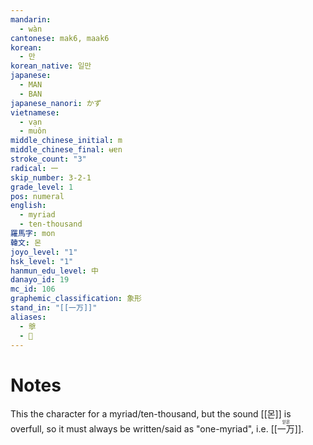```yaml
---
mandarin:
  - wàn
cantonese: mak6, maak6
korean:
  - 만
korean_native: 일만
japanese:
  - MAN
  - BAN
japanese_nanori: かず
vietnamese:
  - vạn
  - muôn
middle_chinese_initial: m
middle_chinese_final: ʉɐn
stroke_count: "3"
radical: 一
skip_number: 3-2-1
grade_level: 1
pos: numeral
english:
  - myriad
  - ten-thousand
羅馬字: mon
韓文: 몬
joyo_level: "1"
hsk_level: "1"
hanmun_edu_level: 中
danayo_id: 19
mc_id: 106
graphemic_classification: 象形
stand_in: "[[一万]]"
aliases:
  - 㸘
  - 𥝅
---
```


# Notes
This the character for a myriad/ten-thousand, but the sound [[몬]] is overfull, so it must always be written/said as "one-myriad", i.e. <ruby>[[一万]]<rt>읻몬</rt></ruby>.